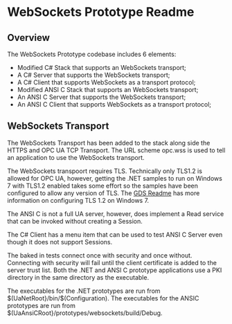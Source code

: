 # WebSockets Prototype Readme #
## Overview ##
The WebSockets Prototype codebase includes 6 elements:

* Modified C# Stack that supports an WebSockets transport;
* A C# Server that supports the WebSockets transport;
* A C# Client that supports WebSockets as a transport protocol;
* Modified ANSI C Stack that supports an WebSockets transport;
* An ANSI C Server that supports the WebSockets transport;
* An ANSI C Client that supports WebSockets as a transport protocol;

## WebSockets Transport ##
The WebSockets Transport has been added to the stack along side the HTTPS and OPC UA TCP Transport. 
The URL scheme opc.wss is used to tell an application to use the WebSockets transport.

The WebSockets transpoort requires TLS. Technically only TLS1.2 is allowed for OPC UA, however, getting the .NET samples to run on Windows 7 with TLS1.2 enabled takes some effort so the samples have been configured to allow any version of TLS. The [GDS Readme](../GDS/README.md) has more information on configuring TLS 1.2 on Windows 7.

The ANSI C is not a full UA server, however, does implement a Read service that can be invoked without creating a Session.

The C# Client has a menu item that can be used to test ANSI C Server even though it does not support Sessions.

The baked in tests connect once with security and once without. Connecting with security will fail until the client certificate is added to the server trust list. Both the .NET and ANSI C prototype applications use a PKI directory in the same directory as the executable.

The executables for the .NET prototypes are run from $(UaNetRoot}/bin/$(Configuration).
The executables for the ANSIC prototypes are run from $(UaAnsiCRoot}/prototypes/websockets/build/Debug.




